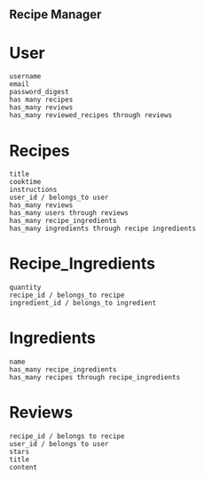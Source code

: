 ## Recipe Manager

# User
	username
	email
	password_digest
	has many recipes
	has_many reviews
	has_many reviewed_recipes through reviews

# Recipes
	title
	cooktime
	instructions
	user_id / belongs_to user
	has_many reviews
	has_many users through reviews
	has_many recipe_ingredients
	has_many ingredients through recipe ingredients


# Recipe_Ingredients
	quantity
	recipe_id / belongs_to recipe
	ingredient_id / belongs_to ingredient	


# Ingredients
	name
	has_many recipe_ingredients
	has_many recipes through recipe_ingredients

# Reviews
	recipe_id / belongs to recipe
	user_id / belongs to user
	stars
	title
	content

	





